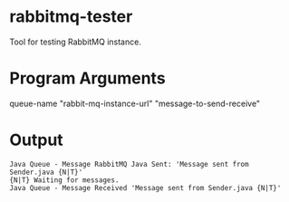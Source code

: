 # rabbitmq-tester
Tool for testing RabbitMQ instance.

# Program Arguments
queue-name "rabbit-mq-instance-url" "message-to-send-receive"

# Output
```
Java Queue - Message RabbitMQ Java Sent: 'Message sent from Sender.java {N|T}'
{N|T} Waiting for messages.
Java Queue - Message Received 'Message sent from Sender.java {N|T}'
```
